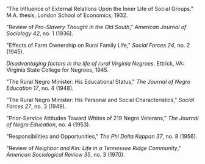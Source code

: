 "The Influence of External Relations Upon the Inner Life of Social Groups." M.A. thesis, London School of Economics, 1932. 

"Review of *Pro-Slavery Thought in the Old South*," *American Journal of Sociology 42*, no. 1 (1936).

"Effects of Farm Ownership on Rural Family Life," *Social Forces 24*, no. 2 (1945).

*Disadvantaging factors in the life of rural Virginia Negroes*. Ettrick, VA: Virginia State College for Negroes, 1945.

"The Rural Negro Minister: His Educational Status," *The Journal of Negro Education 17*, no. 4 (1948).

"The Rural Negro Minister: His Personal and Social Characteristics," *Social Forces 27*, no. 3 (1949).

"Prior-Service Attitudes Toward Whites of 219 Negro Veterans," *The Journal of Negro Education*, no. 4 (1953). 

"Responsibilities and Opportunities," *The Phi Delta Kappan 37*, no. 8 (1956).

"Review of *Neighbor and Kin: Life in a Tennessee Ridge Community*," *American Sociological Review 35*, no. 3 (1970).
